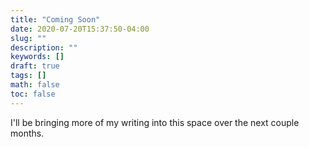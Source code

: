 ```yaml
---
title: "Coming Soon"
date: 2020-07-20T15:37:50-04:00
slug: ""
description: ""
keywords: []
draft: true
tags: []
math: false
toc: false
---
```

I'll be bringing more of my writing into this space over the next couple months.